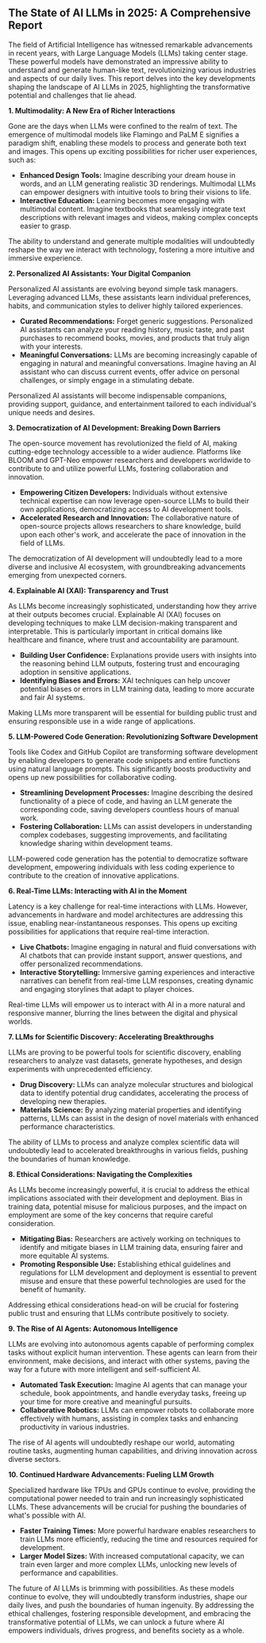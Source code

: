 ## The State of AI LLMs in 2025: A Comprehensive Report 

The field of Artificial Intelligence has witnessed remarkable advancements in recent years, with Large Language Models (LLMs) taking center stage. These powerful models have demonstrated an impressive ability to understand and generate human-like text, revolutionizing various industries and aspects of our daily lives. This report delves into the key developments shaping the landscape of AI LLMs in 2025, highlighting the transformative potential and challenges that lie ahead.

**1. Multimodality:  A New Era of Richer Interactions**

Gone are the days when LLMs were confined to the realm of text. The emergence of multimodal models like Flamingo and PaLM E signifies a paradigm shift, enabling these models to process and generate both text and images. This opens up exciting possibilities for richer user experiences, such as:

* **Enhanced Design Tools:** Imagine describing your dream house in words, and an LLM generating realistic 3D renderings. Multimodal LLMs can empower designers with intuitive tools to bring their visions to life.
* **Interactive Education:**  Learning becomes more engaging with multimodal content. Imagine textbooks that seamlessly integrate text descriptions with relevant images and videos, making complex concepts easier to grasp.

The ability to understand and generate multiple modalities will undoubtedly reshape the way we interact with technology, fostering a more intuitive and immersive experience.

**2. Personalized AI Assistants: Your Digital Companion**

Personalized AI assistants are evolving beyond simple task managers. Leveraging advanced LLMs, these assistants learn individual preferences, habits, and communication styles to deliver highly tailored experiences.

* **Curated Recommendations:** Forget generic suggestions. Personalized AI assistants can analyze your reading history, music taste, and past purchases to recommend books, movies, and products that truly align with your interests.
* **Meaningful Conversations:** 
LLMs are becoming increasingly capable of engaging in natural and meaningful conversations. Imagine having an AI assistant who can discuss current events, offer advice on personal challenges, or simply engage in a stimulating debate.

Personalized AI assistants will become indispensable companions, providing support, guidance, and entertainment tailored to each individual's unique needs and desires.

**3. Democratization of AI Development: Breaking Down Barriers**

The open-source movement has revolutionized the field of AI, making cutting-edge technology accessible to a wider audience. Platforms like BLOOM and GPT-Neo empower researchers and developers worldwide to contribute to and utilize powerful LLMs, fostering collaboration and innovation.

* **Empowering Citizen Developers:** Individuals without extensive technical expertise can now leverage open-source LLMs to build their own applications, democratizing access to AI development tools.
* **Accelerated Research and Innovation:** The collaborative nature of open-source projects allows researchers to share knowledge, build upon each other's work, and accelerate the pace of innovation in the field of LLMs.

The democratization of AI development will undoubtedly lead to a more diverse and inclusive AI ecosystem, with groundbreaking advancements emerging from unexpected corners.


**4. Explainable AI (XAI):  Transparency and Trust**

As LLMs become increasingly sophisticated, understanding how they arrive at their outputs becomes crucial. Explainable AI (XAI) focuses on developing techniques to make LLM decision-making transparent and interpretable. This is particularly important in critical domains like healthcare and finance, where trust and accountability are paramount.

* **Building User Confidence:**  Explanations provide users with insights into the reasoning behind LLM outputs, fostering trust and encouraging adoption in sensitive applications.
* **Identifying Biases and Errors:** XAI techniques can help uncover potential biases or errors in LLM training data, leading to more accurate and fair AI systems.

Making LLMs more transparent will be essential for building public trust and ensuring responsible use in a wide range of applications. 

**5. LLM-Powered Code Generation:  Revolutionizing Software Development**

Tools like Codex and GitHub Copilot are transforming software development by enabling developers to generate code snippets and entire functions using natural language prompts. This significantly boosts productivity and opens up new possibilities for collaborative coding.

* **Streamlining Development Processes:** Imagine describing the desired functionality of a piece of code, and having an LLM generate the corresponding code, saving developers countless hours of manual work.
* **Fostering Collaboration:** LLMs can assist developers in understanding complex codebases, suggesting improvements, and facilitating knowledge sharing within development teams.

LLM-powered code generation has the potential to democratize software development, empowering individuals with less coding experience to contribute to the creation of innovative applications.

**6. Real-Time LLMs: Interacting with AI in the Moment**

Latency is a key challenge for real-time interactions with LLMs. However, advancements in hardware and model architectures are addressing this issue, enabling near-instantaneous responses. This opens up exciting possibilities for applications that require real-time interaction.

* **Live Chatbots:** Imagine engaging in natural and fluid conversations with AI chatbots that can provide instant support, answer questions, and offer personalized recommendations.
* **Interactive Storytelling:** Immersive gaming experiences and interactive narratives can benefit from real-time LLM responses, creating dynamic and engaging storylines that adapt to player choices.

Real-time LLMs will empower us to interact with AI in a more natural and responsive manner, blurring the lines between the digital and physical worlds.


**7. LLMs for Scientific Discovery: Accelerating Breakthroughs**

LLMs are proving to be powerful tools for scientific discovery, enabling researchers to analyze vast datasets, generate hypotheses, and design experiments with unprecedented efficiency.

* **Drug Discovery:**  LLMs can analyze molecular structures and biological data to identify potential drug candidates, accelerating the process of developing new therapies.
* **Materials Science:** By analyzing material properties and identifying patterns, LLMs can assist in the design of novel materials with enhanced performance characteristics.

The ability of LLMs to process and analyze complex scientific data will undoubtedly lead to accelerated breakthroughs in various fields, pushing the boundaries of human knowledge.


**8. Ethical Considerations:  Navigating the Complexities**

As LLMs become increasingly powerful, it is crucial to address the ethical implications associated with their development and deployment. Bias in training data, potential misuse for malicious purposes, and the impact on employment are some of the key concerns that require careful consideration.

* **Mitigating Bias:** Researchers are actively working on techniques to identify and mitigate biases in LLM training data, ensuring fairer and more equitable AI systems.
* **Promoting Responsible Use:**  Establishing ethical guidelines and regulations for LLM development and deployment is essential to prevent misuse and ensure that these powerful technologies are used for the benefit of humanity.

Addressing ethical considerations head-on will be crucial for fostering public trust and ensuring that LLMs contribute positively to society.


**9. The Rise of AI Agents:  Autonomous Intelligence**

LLMs are evolving into autonomous agents capable of performing complex tasks without explicit human intervention. These agents can learn from their environment, make decisions, and interact with other systems, paving the way for a future with more intelligent and self-sufficient AI.

* **Automated Task Execution:** Imagine AI agents that can manage your schedule, book appointments, and handle everyday tasks, freeing up your time for more creative and meaningful pursuits.
* **Collaborative Robotics:** LLMs can empower robots to collaborate more effectively with humans, assisting in complex tasks and enhancing productivity in various industries.

The rise of AI agents will undoubtedly reshape our world, automating routine tasks, augmenting human capabilities, and driving innovation across diverse sectors.


**10. Continued Hardware Advancements:  Fueling LLM Growth**

Specialized hardware like TPUs and GPUs continue to evolve, providing the computational power needed to train and run increasingly sophisticated LLMs. These advancements will be crucial for pushing the boundaries of what's possible with AI.

* **Faster Training Times:** More powerful hardware enables researchers to train LLMs more efficiently, reducing the time and resources required for development.
* **Larger Model Sizes:** With increased computational capacity, we can train even larger and more complex LLMs, unlocking new levels of performance and capabilities.



The future of AI LLMs is brimming with possibilities. As these models continue to evolve, they will undoubtedly transform industries, shape our daily lives, and push the boundaries of human ingenuity.  By addressing the ethical challenges, fostering responsible development, and embracing the transformative potential of LLMs, we can unlock a future where AI empowers individuals, drives progress, and benefits society as a whole.
